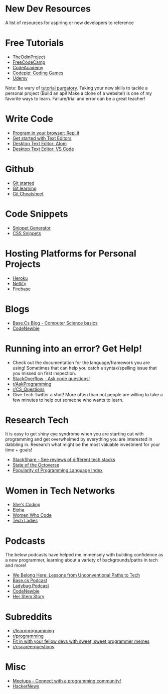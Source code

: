 # New Dev Resources
A list of resources for aspiring or new developers to reference

# Free Tutorials
- [TheOdinProject](https://www.theodinproject.com/courses)
- [FreeCodeCamp](http://freecodecamp.com/)
- [CodeAcademy](https://www.codecademy.com/)
- [Codepip: Coding Games](https://codepip.com/)
- [Udemy](https://www.udemy.com/)

Note: Be wary of [tutorial purgatory](https://dev.to/tonymastrorio/escaping-tutorial-purgatory-as-a-new-developer-1kf3). Taking your new skills to tackle a personal project (Build an api! Make a clone of a website!) is one of my favorite ways to learn. Failure/trial and error can be a great teacher!

# Write Code

- [Program in your browser: Repl.it](https://repl.it/repls)
- [Get started with Text Editors](https://www.pluralsight.com/guides/text-editors-for-beginners-15-ways-to-rule-the-world)
- [Desktop Text Editor: Atom](https://atom.io/)
- [Desktop Text Editor: VS Code](https://code.visualstudio.com/)


# Github
- [Git started](https://git-scm.com/book/en/v2/Getting-Started-About-Version-Control)
- [Git learning](http://try.github.io/)
- [Git Cheatsheet](https://www.git-tower.com/blog/content/posts/54-git-cheat-sheet/git-cheat-sheet-large01.png)

# Code Snippets
- [Snippet Generator](https://snippet-generator.app/)
- [CSS Snippets](https://css-tricks.com/snippets/)

# Hosting Platforms for Personal Projects
- [Heroku](https://www.heroku.com/platform)
- [Netlify](https://www.netlify.com/)
- [Firebase](https://firebase.google.com/docs/hosting)


# Blogs
- [Base.Cs Blog - Computer Science basics](https://medium.com/basecs)
- [CodeNewbie](https://www.codenewbie.org/)


# Running into an error? Get Help!
- Check out the documentation for the language/framework you are using! Sometimes that can help you catch a syntax/spelling issue that you missed on first inspection.
- [StackOverflow - Ask code questions!](https://stackoverflow.com/)
- [r/AskProgramming](https://www.reddit.com/r/AskProgramming/)
- [r/CS_Questions](https://www.reddit.com/r/CS_Questions/)
- Give Tech Twitter a shot! More often than not people are willing to take a few minutes to help out someone who wants to learn.


# Research Tech
It is easy to get shiny eye syndrome when you are starting out with programming and get overwhelmed by everything you are interested in dabbling in. Research what might be the most valuable investment for your time + goals!
- [StackShare - See reviews of different tech stacks ](https://stackshare.io/)
- [State of the Octoverse](https://octoverse.github.com/)
- [Popularity of Programming Language Index](http://pypl.github.io/PYPL.html)

# Women in Tech Networks
- [She's Coding](https://shescoding.org/about)
- [Elpha](https://elpha.com/top)
- [Women Who Code](https://www.womenwhocode.com/)
- [Tech Ladies](https://www.hiretechladies.com/)

# Podcasts
The below podcasts have helped me immensely with building confidence as a new programmer, learning about a variety of backgrounds/paths in tech and more!
- [We Belong Here: Lessons from Unconventional Paths to Tech](https://webelongpodcast.com/)
- [Base.cs Podcast](https://www.codenewbie.org/basecs)
- [Ladybug Podcast](https://ladybug.dev/)
- [CodeNewbie](https://www.codenewbie.org/podcast)
- [Her Stem Story](https://herstemstory.com/)

# Subreddits
- [r/learnprogramming](https://www.reddit.com/r/learnprogramming/)
- [r/programming](https://www.reddit.com/r/programming/)
- [Fit in with your fellow devs with sweet, sweet programmer memes](https://www.reddit.com/r/ProgrammerHumor/)
- [r/cscareerquestions](https://www.reddit.com/r/cscareerquestions/)

# Misc
- [Meetups - Connect with a programming community!](https://www.meetup.com/)
- [HackerNews](https://news.ycombinator.com/news)
